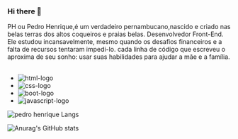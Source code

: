 ### Hi there 👋

PH ou Pedro Henrique,é um verdadeiro pernambucano,nascido e criado nas belas terras dos altos coqueiros e praias belas.
Desenvolvedor Front-End. Ele estudou incansavelmente, mesmo quando os desafios financeiros e a falta de recursos tentaram impedi-lo.
cada linha de código que escreveu o aproxima de seu sonho: usar suas habilidades para ajudar a mãe e a família.
<br>
<br>
- <img src= "https://img.shields.io/badge/HTML5-E34F26?style=for-the-badge&logo=html5&logoColor=white" alt="html-logo"/>
- <img src= "https://img.shields.io/badge/CSS3-1572B6?style=for-the-badge&logo=css3&logoColor=white" alt="css-logo"/>
- <img src= "https://img.shields.io/badge/Bootstrap-563D7C?style=for-the-badge&logo=bootstrap&logoColor=white" alt="boot-logo"/>
- <img src= "https://img.shields.io/badge/JavaScript-F7DF1E?style=for-the-badge&logo=javascript&logoColor=black" alt="javascript-logo"/>


![pedro henrique Langs](https://github-readme-stats.vercel.app/api/top-langs/?username=phhenrk&size_weight=0.5&count_weight=0.5)

![Anurag's GitHub stats](https://github-readme-stats.vercel.app/api?username=phhenrk&hide=contribs,prs)






 
